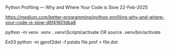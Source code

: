 Python Profiling — Why and Where Your Code is Slow
22-Feb-2025

https://medium.com/better-programming/python-profiling-why-and-where-your-code-is-slow-d6f41601dba8


python -m venv .venv
 .\.venv\Scripts\activate
OR
source .venv/bin/activate


Ex03
python -m gprof2dot -f pstats file.prof > file.dot